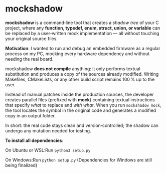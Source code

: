 # mockshadow

**mockshadow** is a command‑line tool that creates a _shadow tree_ of your C project, where any **function, typedef, enum, struct, union, or variable** can be replaced by a user‑written mock implementation — all without touching your original source files.

**Motivation**: I wanted to run and debug an embedded firmware as a regular process on my PC, mocking every hardware dependency and without needing the real board.

mockshadow **does not compile** anything: it only performs textual substitution and produces a copy of the sources already modified. Writing Makefiles, CMakeLists, or any other build script remains 100 % up to the user.

Instead of manual patches inside the production sources, the developer creates parallel files (prefixed with __mock__) containing textual instructions that specify _what_ to replace and _with what_. 
When you run `mockshadow mock`, the tool locates the symbol in the original code and generates a modified copy in an output folder.

In short: the real code stays clean and version‑controlled; the shadow can undergo any mutation needed for testing.

**To install all dependencies**:

On Ubuntu or WSL:Run `python3 setup.py`

On Windows:Run `python setup.py` (Dependencies for Windows are still being finalized)





